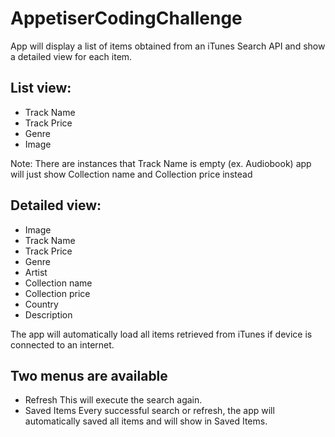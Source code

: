 # AppetiserCodingChallenge
App will display a list of items obtained from an iTunes Search API and show a detailed view for each item.

## List view:
- Track Name
- Track Price
- Genre
- Image

Note: There are instances that Track Name is empty (ex. Audiobook) app will just show Collection name and Collection price instead

## Detailed view:
- Image
- Track Name
- Track Price
- Genre
- Artist
- Collection name 
- Collection price 
- Country
- Description

The app will automatically load all items retrieved from iTunes if device is connected to an internet.

## Two menus are available
- Refresh 
This will execute the search again.
- Saved Items
Every successful search or refresh, the app will automatically saved all items and will show in Saved Items.


